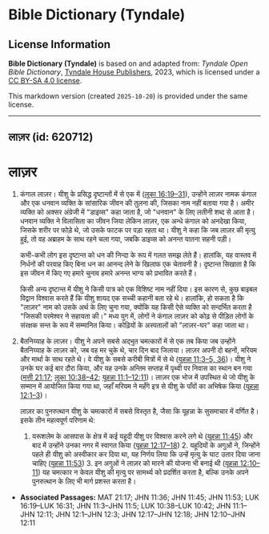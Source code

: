 # Bible Dictionary (Tyndale)

## License Information

**Bible Dictionary (Tyndale)** is based on and adapted from: _Tyndale Open Bible Dictionary_, [Tyndale House Publishers](https://tyndaleopenresources.com/), 2023, which is licensed under a [CC BY-SA 4.0 license](https://creativecommons.org/licenses/by-sa/4.0/legalcode.en).

This markdown version (created `2025-10-20`) is provided under the same license.



--------------------------------

## लाज़र (id: 620712)

लाज़र
=====

1. कंगाल लाज़र। यीशु के प्रसिद्ध दृष्टान्तों में से एक में ([लूका 16:19–31](https://ref.ly/Luke16:19-Luke16:31)), उन्होंने लाज़र नामक कंगाल और एक धनवान व्यक्ति के सांसारिक जीवन की तुलना की, जिसका नाम नहीं बताया गया है। अमीर व्यक्ति को अक्सर अंग्रेजी में "डाइव्स" कहा जाता है, जो "धनवान" के लिए लतीनी शब्द से आता है। धनवान व्यक्ति ने विलासिता का जीवन जिया लेकिन लाज़र, एक अन्धे कंगाल को अनदेखा किया, जिसके शरीर पर फोड़े थे, जो उसके फाटक पर पड़ा रहता था। यीशु ने कहा कि जब लाज़र की मृत्यु हुई, तो वह अब्राहम के साथ रहने चला गया, जबकि डाइव्स को अनन्त यातना सहनी पड़ी।

    कभी\-कभी लोग इस दृष्टान्त को धन की निन्दा के रूप में गलत समझ लेते हैं। हालांकि, यह वास्तव में निर्धनों की परवाह किए बिना धन का आनन्द लेने के खिलाफ एक चेतावनी है। दृष्टान्त सिखाता है कि इस जीवन में किए गए हमारे चुनाव हमारे अनन्त भाग्य को प्रभावित करते हैं।

    किसी अन्य दृष्टान्त में यीशु ने किसी पात्र को एक विशिष्ट नाम नहीं दिया। इस कारण से, कुछ बाइबल विद्वान विश्वास करते हैं कि यीशु शायद एक सच्ची कहानी बता रहे थे। हालांकि, हो सकता है कि "लाज़र" नाम को उसके अर्थ के लिए चुना गया, क्योंकि यह किसी ऐसे व्यक्ति को सन्दर्भित करता है "जिसकी परमेश्वर ने सहायता की।" मध्य युग में, लोगों ने कंगाल लाज़र को कोढ़ से पीड़ित लोगों के संरक्षक सन्त के रूप में सम्मानित किया। कोढ़ियों के अस्पतालों को "लाज़र\-घर" कहा जाता था।

2. बैतनिय्याह के लाज़र। यीशु ने अपने सबसे अद्भुत चमत्कारों में से एक तब किया जब उन्होंने बैतनिय्याह के लाज़र को, जब वह मर चुके थे, चार दिन बाद जिलाया। लाज़र अपनी दो बहनों, मरियम और मार्था के साथ रहते थे। वे यीशु के सबसे करीबी मित्रों में से थे ([यूहन्ना 11:3–5, 36](https://ref.ly/John11:3-John11:5))। यीशु ने उनके घर कई बार दौरा किया, और यह उनके अन्तिम सप्ताह में पृथ्वी पर निवास का स्थान बन गया ([मत्ती 21:17](https://ref.ly/Matt21:17); [लूका 10:38–42](https://ref.ly/Luke10:38-Luke10:42); [यूहन्ना 11:1–12:11](https://ref.ly/John11:1-John12:11))। लाज़र एक भोज में उपस्थित थे जो यीशु के सम्मान में आयोजित किया गया था, जहाँ मरियम ने महँगे इत्र से यीशु के पाँवों का अभिषेक किया ([यूहन्ना 12:1–3](https://ref.ly/John12:1-John12:3))।

    लाज़र का पुनरुत्थान यीशु के चमत्कारों में सबसे विस्तृत है, जैसा कि यूहन्ना के सुसमाचार में वर्णित है। इसके तीन महत्वपूर्ण परिणाम थे:

    1. यरूशलेम के आसपास के क्षेत्र में कई यहूदी यीशु पर विश्वास करने लगे थे ([यूहन्ना 11:45](https://ref.ly/John11:45)) और बाद में उन्होंने उनका नगर में स्वागत किया ([यूहन्ना 12:17–18](https://ref.ly/John12:17-John12:18))
        2. यहूदियों के अगुओं ने, जिन्होंने पहले ही यीशु को अस्वीकार कर दिया था, यह निर्णय लिया कि उन्हें मृत्यु के घाट उतार दिया जाना चाहिए ([यूहन्ना 11:53](https://ref.ly/John11:53))
        3. इन अगुओं ने लाज़र को मारने की योजना भी बनाई थी ([यूहन्ना 12:10–11](https://ref.ly/John12:10-John12:11))
        यह चमत्कार न केवल यीशु की मृत्यु पर सामर्थ्य को प्रदर्शित करता है, बल्कि उनके अपने पुनरुत्थान के लिए भी मार्ग प्रशस्त करता है।

* **Associated Passages:** MAT 21:17; JHN 11:36; JHN 11:45; JHN 11:53; LUK 16:19–LUK 16:31; JHN 11:3–JHN 11:5; LUK 10:38–LUK 10:42; JHN 11:1–JHN 12:11; JHN 12:1–JHN 12:3; JHN 12:17–JHN 12:18; JHN 12:10–JHN 12:11

